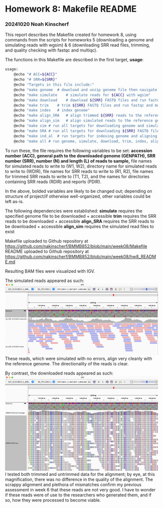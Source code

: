 # Homework 8: Makefile README
### 20241020 Noah Kinscherf

This report describes the Makefile created for homework 8, using commands from the scripts for homeworks 5 (downloading a genome and simulating reads with wgsim) & 6 (downloading SRR read files, trimming, and quality checking with fastqc and multiqc).

The functions in this Makefile are described in the first target, **usage**:
```bash
usage:
	@echo "# ACC=${ACC}"
	@echo "# SRR=${SRR}"
	@echo "Targets in this file include:"
	@echo "make genome	# download and unzip genome file then navigate to file location"
	@echo "make simulate	# simulate reads for ${ACC} with wgsim"
	@echo "make download	# download ${SRR} FASTQ files and run fastqc"
	@echo "make trim	# trim ${SRR} FASTQ files and run fastqc and multiqc"
	@echo "make index	# index genome"
	@echo "make align_SRA	# align trimmed ${SRR} reads to the reference genome"
	@echo "make align_sim	# align simulated reads to the reference genome"
	@echo "make sim	# run all targets for downloading genome and simulating ${N} reads with wgsim"
	@echo "make SRA	# run all targets for downloading ${SRR} FASTQ files, trimming, and quality checking with fastqc"
	@echo "make ind_al	# run targets for indexing genome and aligning downloaded and simulated reads"
	@echo "make all	# run genome, simulate, download, trim, index, align_SRA, and align_sim targets"
```
To run these, the file requires the following variables to be set: **accession number (ACC), general path to the downloaded genome (GENPATH), SRR number (SRR), number (N) and length (L) of reads to sample,** file names for simulated reads to write to (W1, W2), directory name for simulated reads to write to (WDIR), file names for SRR reads to write to (R1, R2), file names for trimmed SRR reads to write to (T1, T2), and the names for directories containing SRR reads (RDIR) and reports (PDIR).

In the above, bolded variables are likely to be changed out; depending on structure of project/if otherwise well-organized, other variables could be left as-is.

The following dependencies were established:
    **simulate** requires the specified genome file to be downloaded + accessible
    **trim** requires the SRR reads to be downloaded + accessible
    **align_SRA** requires the SRR reads to be downloaded + accessible
    **align_sim** requires the simulated read files to exist

Makefile uploaded to Github repository at https://github.com/nakinscherf/BMMB852/blob/main/week08/Makefile
README uploaded to Github repository at https://github.com/nakinscherf/BMMB852/blob/main/week08/hw8_README.md

Resulting BAM files were visualized with IGV.

The simulated reads appeared as such:
![hw8_sim.png](https://github.com/nakinscherf/BMMB852/blob/main/week08/hw8_sim.png)
These reads, which were simulated with no errors, align very cleanly with the reference genome. The directionality of the reads is clear.

By contrast, the downloaded reads appeared as such:
![hw8_trim.png](https://github.com/nakinscherf/BMMB852/blob/main/week08/hw8_trim.png)
I tested both trimmed and untrimmed data for the alignment; by eye, at this magnification, there was no difference in the quality of the alignment. The scrappy alignment and plethora of mismatches confirm my previous assessment in week 6 that these reads are not very good. I have to wonder if these reads were of use to the researchers who generated them, and if so, how they were processed to become viable.
